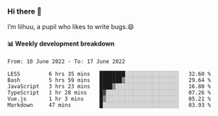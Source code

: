 ### Hi there 👋
I’m liihuu, a pupil who likes to write bugs.😄


#### 📊 Weekly development breakdown
<!--START_SECTION:waka-->

```text
From: 10 June 2022 - To: 17 June 2022

LESS         6 hrs 35 mins   ████████░░░░░░░░░░░░░░░░░   32.60 %
Bash         5 hrs 59 mins   ███████▒░░░░░░░░░░░░░░░░░   29.64 %
JavaScript   3 hrs 23 mins   ████▒░░░░░░░░░░░░░░░░░░░░   16.80 %
TypeScript   1 hr 28 mins    █▓░░░░░░░░░░░░░░░░░░░░░░░   07.26 %
Vue.js       1 hr 3 mins     █▒░░░░░░░░░░░░░░░░░░░░░░░   05.21 %
Markdown     47 mins         █░░░░░░░░░░░░░░░░░░░░░░░░   03.93 %
```

<!--END_SECTION:waka-->

<!--
**liihuu/liihuu** is a ✨ _special_ ✨ repository because its `README.md` (this file) appears on your GitHub profile.

Here are some ideas to get you started:

- 🔭 I’m currently working on ...
- 🌱 I’m currently learning ...
- 👯 I’m looking to collaborate on ...
- 🤔 I’m looking for help with ...
- 💬 Ask me about ...
- 📫 How to reach me: ...
- 😄 Pronouns: ...
- ⚡ Fun fact: ...
-->
